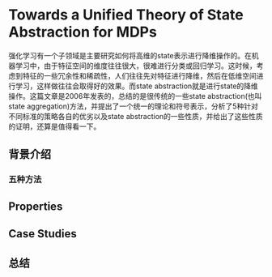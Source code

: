 # Towards a Unified Theory of State Abstraction for MDPs

强化学习有一个子领域是主要研究如何将高维的state表示进行降维操作的。在机器学习中，由于特征空间的维度往往很大，很难进行分类或回归学习。这时候，考虑到特征的一些冗余性和稀疏性，人们往往先对特征进行降维，然后在低维空间进行学习，这样做往往会取得好的效果。而state abstraction就是进行state的降维操作。这篇文章是2006年发表的，总结的是很传统的一些state abstraction(也叫state aggregation)方法，并提出了一个统一的理论和符号表示，分析了5种针对不同标准的策略各自的优劣以及state abstraction的一些性质，并给出了这些性质的证明，还算是值得看一下。

## 背景介绍











### 五种方法





## Properties



## Case Studies



## 总结




